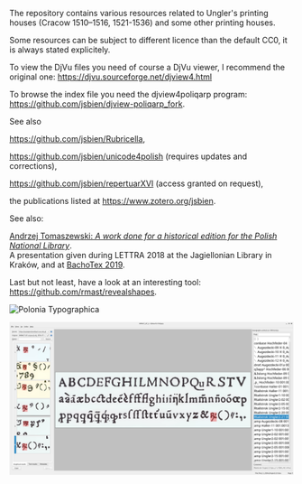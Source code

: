 The repository contains various resources related to Ungler's printing
houses (Cracow 1510–1516, 1521-1536) and some other printing houses.

Some resources can be subject to different licence than the default
CC0, it is always stated explicitely.

To view the DjVu files you need of course a DjVu viewer, I recommend
the original one: https://djvu.sourceforge.net/djview4.html

To browse the index file you need the djview4poliqarp program:
https://github.com/jsbien/djview-poliqarp_fork.

See also

https://github.com/jsbien/Rubricella, 

https://github.com/jsbien/unicode4polish (requires updates and corrections),

https://github.com/jsbien/repertuarXVI (access granted on request),

the publications listed at https://www.zotero.org/jsbien.

See also:

[Andrzej Tomaszewski: *A work done for a historical edition for the
Polish National
Library*](https://www.gust.org.pl/bachotex/2019-en/program).  
A presentation given during LETTRA 2018 at the Jagiellonian Library in
Kraków, and at [BachoTex
2019](https://www.gust.org.pl/bachotex/2019-pl/presentations/atomaszewski-2-2019.pdf).

Last but not least, have a look at an interesting tool:
https://github.com/rmast/revealshapes.


![Polonia Typographica](aux/PolTypN.png?raw=true "The covers of the first and last fascicules")

![Polonia Typographica: a sample index](aux/brevigraphs.png?raw=true "A sample index")

